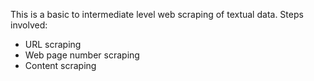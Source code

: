This is a basic to intermediate level web scraping of textual data.
Steps involved:
- URL scraping
- Web page number scraping
- Content scraping

